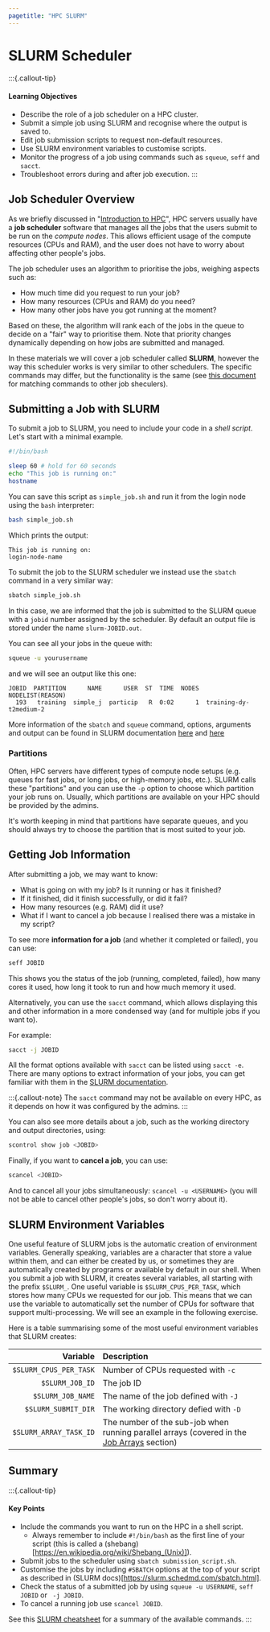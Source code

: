 ```yaml
---
pagetitle: "HPC SLURM"
---
```


# SLURM Scheduler

:::{.callout-tip}
#### Learning Objectives

- Describe the role of a job scheduler on a HPC cluster.
- Submit a simple job using SLURM and recognise where the output is saved to.
- Edit job submission scripts to request non-default resources.
- Use SLURM environment variables to customise scripts.
- Monitor the progress of a job using commands such as `squeue`, `seff` and `sacct`.
- Troubleshoot errors during and after job execution.
:::

## Job Scheduler Overview

As we briefly discussed in "[Introduction to HPC](01-intro.md)", HPC servers usually have a **job scheduler** software that manages all the jobs that the users submit to be run on the _compute nodes_. 
This allows efficient usage of the compute resources (CPUs and RAM), and the user does not have to worry about affecting other people's jobs. 

The job scheduler uses an algorithm to prioritise the jobs, weighing aspects such as: 

- How much time did you request to run your job? 
- How many resources (CPUs and RAM) do you need?
- How many other jobs have you got running at the moment?

Based on these, the algorithm will rank each of the jobs in the queue to decide on a "fair" way to prioritise them. Note that priority changes dynamically depending on how jobs are submitted and managed.

In these materials we will cover a job scheduler called **SLURM**, however the way this scheduler works is very similar to other schedulers.
The specific commands may differ, but the functionality is the same (see [this document](https://slurm.schedmd.com/rosetta.pdf) for matching commands to other job sheculers).


## Submitting a Job with SLURM

To submit a job to SLURM, you need to include your code in a _shell script_.
Let's start with a minimal example.

```bash
#!/bin/bash

sleep 60 # hold for 60 seconds
echo "This job is running on:"
hostname
```

You can save this script as `simple_job.sh` and run it from the login node using the `bash` interpreter: 

```bash
bash simple_job.sh
```

Which prints the output:

```
This job is running on:
login-node-name
```

To submit the job to the SLURM scheduler we instead use the `sbatch` command in a very similar way:

```bash
sbatch simple_job.sh
```

In this case, we are informed that the job is submitted to the SLURM queue with a `jobid` number assigned by the scheduler. By default an output file is stored under the name `slurm-JOBID.out`.

You can see all your jobs in the queue with: 

```bash
squeue -u yourusername
```

and we will see an output like this one:

```
JOBID  PARTITION      NAME      USER  ST  TIME  NODES  NODELIST(REASON)
  193   training  simple_j  particip   R  0:02      1  training-dy-t2medium-2
```

More information of the `sbatch` and `squeue` command, options, arguments and output can be found in SLURM documentation [here](https://slurm.schedmd.com/squeue.html) and [here](https://slurm.schedmd.com/sbatch.html)

### Partitions

Often, HPC servers have different types of compute node setups (e.g. queues for fast jobs, or long jobs, or high-memory jobs, etc.). 
SLURM calls these "partitions" and you can use the `-p` option to choose which partition your job runs on. 
Usually, which partitions are available on your HPC should be provided by the admins.

It's worth keeping in mind that partitions have separate queues, and you should always try to choose the partition that is most suited to your job. 


## Getting Job Information

After submitting a job, we may want to know:

- What is going on with my job? Is it running or has it finished?
- If it finished, did it finish successfully, or did it fail? 
- How many resources (e.g. RAM) did it use?
- What if I want to cancel a job because I realised there was a mistake in my script?

To see more **information for a job** (and whether it completed or failed), you can use:

```bash
seff JOBID
```

This shows you the status of the job (running, completed, failed), how many cores it used, how long it took to run and how much memory it used. 

Alternatively, you can use the `sacct` command, which allows displaying this and other information in a more condensed way (and for multiple jobs if you want to). 

For example:

```bash
sacct -j JOBID
```

All the format options available with `sacct` can be listed using `sacct -e`. There are many options to extract information of your jobs, you can get familiar with them in the [SLURM documentation](https://slurm.schedmd.com/sacct.html).


:::{.callout-note}
The `sacct` command may not be available on every HPC, as it depends on how it was configured by the admins.
:::

You can also see more details about a job, such as the working directory and output directories, using: 

```bash
scontrol show job <JOBID>
```

Finally, if you want to **cancel a job**, you can use:

```bash
scancel <JOBID>
```

And to cancel all your jobs simultaneously: `scancel -u <USERNAME>` (you will not be able to cancel other people's jobs, so don't worry about it).


## SLURM Environment Variables

One useful feature of SLURM jobs is the automatic creation of environment variables. 
Generally speaking, variables are a character that store a value within them, and can either be created by us, or sometimes they are automatically created by programs or available by default in our shell. 
When you submit a job with SLURM, it creates several variables, all starting with the prefix `$SLURM_`. 
One useful variable is `$SLURM_CPUS_PER_TASK`, which stores how many CPUs we requested for our job.
This means that we can use the variable to automatically set the number of CPUs for software that support multi-processing. 
We will see an example in the following exercise. 

Here is a table summarising some of the most useful environment variables that SLURM creates: 

| Variable | Description |
| -: | :- |
| `$SLURM_CPUS_PER_TASK` | Number of CPUs requested with `-c` |
| `$SLURM_JOB_ID` | The job ID | 
| `$SLURM_JOB_NAME` | The name of the job defined with `-J` |
| `$SLURM_SUBMIT_DIR` | The working directory defied with `-D` |
| `$SLURM_ARRAY_TASK_ID` | The number of the sub-job when running parallel arrays (covered in the [Job Arrays](05-arrays.md) section) |


## Summary

:::{.callout-tip}
#### Key Points

- Include the commands you want to run on the HPC in a shell script.
  - Always remember to include `#!/bin/bash` as the first line of your script (this is called a (shebang)[https://en.wikipedia.org/wiki/Shebang_(Unix)]).
- Submit jobs to the scheduler using `sbatch submission_script.sh`.
- Customise the jobs by including `#SBATCH` options at the top of your script as described in (SLURM docs)[https://slurm.schedmd.com/sbatch.html].
- Check the status of a submitted job by using `squeue -u USERNAME`,  `seff JOBID` or ` -j JOBID`.
- To cancel a running job use `scancel JOBID`.

See this [SLURM cheatsheet](https://slurm.schedmd.com/pdfs/summary.pdf) for a summary of the available commands.
:::
